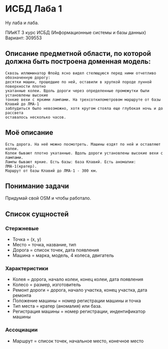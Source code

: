 # ИСБД Лаба 1

Ну лаба и лаба.

ПИиКТ 3 курс ИСБД (Информационные системы и базы данных)
Вариант: 309553

## Описание предметной области, по которой должна быть построена доменная модель:
```
Сквозь иллюминатор Флойд ясно видел стелющуюся перед ними отчетливо обозначенную дорогу: 
десятки машин, прошедшие по ней, оставили в хрупкой породе лунной поверхности плотно 
укатанные колеи. Вдоль дороги через определенные промежутки были установлены высокие 
тонкие вехи с яркими лампами. На трехсоткилометровом маршруте от базы Клавий до ЛМА-1
заблудиться было невозможно, хотя кругом стояла еще глубокая ночь и до рассвета 
оставалось несколько часов. 
```

## Моё описание 
```
Есть дорога. На неё можно посмотреть. Машины ездят по ней и оставляют колеи.
Колеи бывают плотно укатанные. Вдоль дороги установлены высокие вехи с лампами.
Лампы бывают яркие. Есть базы: база Клавий. Есть аномалии: ЛМА-1(кратер). 
Маршрут от базы Клавий до ЛМА-1 - 300 км.
```

## Понимание задачи
Придумай свой OSM и чтобы работало.

## Список сущностей
### Стержневые
- Точка = (x, y)
- Место = точка, название, тип
- Дорога = список точек, дата появления
- Машина = марка, модель, 4 колеса, двигатель

### Характеристики
- Колея = дорога, начало колеи, конец колеи, дата появления
- Колесо = размер, изготовитель
- Ремонт дороги = дорога, начало участка, конец участка, дата ремонта
- Положение машины = номер регистрации машины и точка
- Тип места = кратер (аномалия) или база.
- Регистрация машины = номер регистрации, индентификатор машины 

### Ассоциации
- Маршрут = список точек, начальное место, конечное место
